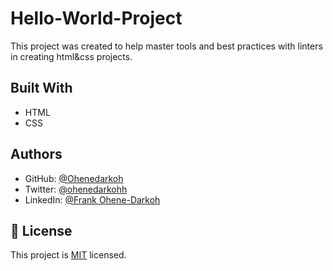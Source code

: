 # Hello-World-Project

This project was created to help master tools and best practices with linters in creating html&css projects.


## Built With

- HTML
- CSS


## Authors


- GitHub: [@Ohenedarkoh](https://github.com/Ohenedarkoh)
- Twitter: [@ohenedarkohh](https://twitter.com/home?lang=en/ohenedarkohh)
- LinkedIn: [@Frank Ohene-Darkoh](https://www.linkedin.com/in/frank-ohene-darkoh-44412222b/)


## 📝 License

This project is [MIT](./MIT.md) licensed.